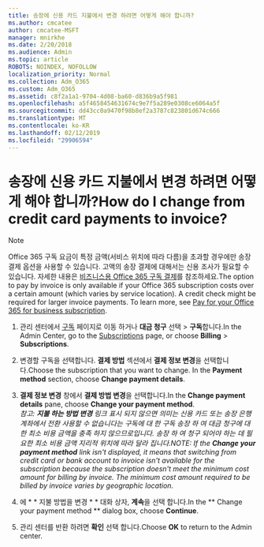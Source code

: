 ```yaml
---
title: 송장에 신용 카드 지불에서 변경 하려면 어떻게 해야 합니까?
ms.author: cmcatee
author: cmcatee-MSFT
manager: mnirkhe
ms.date: 2/20/2018
ms.audience: Admin
ms.topic: article
ROBOTS: NOINDEX, NOFOLLOW
localization_priority: Normal
ms.collection: Adm_O365
ms.custom: Adm_O365
ms.assetid: c8f2a1a1-9704-4d08-ba60-d836b9a5f981
ms.openlocfilehash: a5f4658454631674c9e7f5a289e0308ce6064a5f
ms.sourcegitcommit: dd43cc0a9470f98b8ef2a3787c823801d674c666
ms.translationtype: MT
ms.contentlocale: ko-KR
ms.lasthandoff: 02/12/2019
ms.locfileid: "29906594"
---
```

# <a name="how-do-i-change-from-credit-card-payments-to-invoice"></a><span data-ttu-id="6e933-102">송장에 신용 카드 지불에서 변경 하려면 어떻게 해야 합니까?</span><span class="sxs-lookup"><span data-stu-id="6e933-102">How do I change from credit card payments to invoice?</span></span>

> [!NOTE]
> <span data-ttu-id="6e933-p101">Office 365 구독 요금이 특정 금액(서비스 위치에 따라 다름)을 초과할 경우에만 송장 결제 옵션을 사용할 수 있습니다. 고액의 송장 결제에 대해서는 신용 조사가 필요할 수 있습니다. 자세한 내용은 [비즈니스용 Office 365 구독 결제](https://support.office.com/article/734f4aab-df2d-4e9b-8cb1-691910bde216)를 참조하세요.</span><span class="sxs-lookup"><span data-stu-id="6e933-p101">The option to pay by invoice is only available if your Office 365 subscription costs over a certain amount (which varies by service location). A credit check might be required for larger invoice payments. To learn more, see [Pay for your Office 365 for business subscription](https://support.office.com/article/734f4aab-df2d-4e9b-8cb1-691910bde216).</span></span> 
  
1. <span data-ttu-id="6e933-106">관리 센터에서 [구독](https://go.microsoft.com/fwlink/p/?linkid=842054) 페이지로 이동 하거나 **대금 청구** 선택 \> **구독**합니다.</span><span class="sxs-lookup"><span data-stu-id="6e933-106">In the Admin Center, go to the [Subscriptions](https://go.microsoft.com/fwlink/p/?linkid=842054) page, or choose **Billing** \> **Subscriptions**.</span></span>
    
2. <span data-ttu-id="6e933-p102">변경할 구독을 선택합니다. **결제 방법** 섹션에서 **결제 정보 변경**을 선택합니다.</span><span class="sxs-lookup"><span data-stu-id="6e933-p102">Choose the subscription that you want to change. In the **Payment method** section, choose **Change payment details**.</span></span>
    
3. <span data-ttu-id="6e933-109">**결제 정보 변경** 창에서 **결제 방법 변경**을 선택합니다.</span><span class="sxs-lookup"><span data-stu-id="6e933-109">In the **Change payment details** pane, choose **Change your payment method**.</span></span>
<br><span data-ttu-id="6e933-110">*참고: **지불 하는 방법 변경** 링크 표시 되지 않으면 의미는 신용 카드 또는 송장 은행 계좌에서 전환 사용할 수 없습니다는 구독에 대 한 구독 송장 하 여 대금 청구에 대 한 최소 비용 금액을 충족 하지 않으므로입니다. 송장 하 여 청구 되어야 하는 데 필요한 최소 비용 금액 지리적 위치에 따라 달라 집니다.*</span><span class="sxs-lookup"><span data-stu-id="6e933-110">*NOTE: If the **Change your payment method** link isn't displayed, it means that switching from credit card or bank account to invoice isn't available for the subscription because the subscription doesn't meet the minimum cost amount for billing by invoice. The minimum cost amount required to be billed by invoice varies by geographic location.*</span></span>
  
4. <span data-ttu-id="6e933-111">에 \* \* 지불 방법을 변경 \* \* 대화 상자, **계속**을 선택 합니다.</span><span class="sxs-lookup"><span data-stu-id="6e933-111">In the \*\* Change your payment method \*\* dialog box, choose **Continue**.</span></span>
    
5. <span data-ttu-id="6e933-112">관리 센터를 반환 하려면 **확인** 선택 합니다.</span><span class="sxs-lookup"><span data-stu-id="6e933-112">Choose **OK** to return to the Admin center.</span></span> 
   